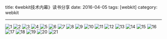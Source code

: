 title: 《webkit技术内幕》读书分享
date: 2016-04-05
tags: [webkit]
category: webkit

---

![1](http://7xrkyd.com1.z0.glb.clouddn.com/%E3%80%8Awebkit%E6%8A%80%E6%9C%AF%E5%86%85%E5%B9%95%E3%80%8B%E5%88%86%E4%BA%AB/%E5%B9%BB%E7%81%AF%E7%89%871.png)
![2](http://7xrkyd.com1.z0.glb.clouddn.com/%E3%80%8Awebkit%E6%8A%80%E6%9C%AF%E5%86%85%E5%B9%95%E3%80%8B%E5%88%86%E4%BA%AB/%E5%B9%BB%E7%81%AF%E7%89%872.png)
![3](http://7xrkyd.com1.z0.glb.clouddn.com/%E3%80%8Awebkit%E6%8A%80%E6%9C%AF%E5%86%85%E5%B9%95%E3%80%8B%E5%88%86%E4%BA%AB/%E5%B9%BB%E7%81%AF%E7%89%873.png)
![4](http://7xrkyd.com1.z0.glb.clouddn.com/%E3%80%8Awebkit%E6%8A%80%E6%9C%AF%E5%86%85%E5%B9%95%E3%80%8B%E5%88%86%E4%BA%AB/%E5%B9%BB%E7%81%AF%E7%89%874.png)
![5](http://7xrkyd.com1.z0.glb.clouddn.com/%E3%80%8Awebkit%E6%8A%80%E6%9C%AF%E5%86%85%E5%B9%95%E3%80%8B%E5%88%86%E4%BA%AB/%E5%B9%BB%E7%81%AF%E7%89%875.png)
![6](http://7xrkyd.com1.z0.glb.clouddn.com/%E3%80%8Awebkit%E6%8A%80%E6%9C%AF%E5%86%85%E5%B9%95%E3%80%8B%E5%88%86%E4%BA%AB/%E5%B9%BB%E7%81%AF%E7%89%876.png)
![7](http://7xrkyd.com1.z0.glb.clouddn.com/%E3%80%8Awebkit%E6%8A%80%E6%9C%AF%E5%86%85%E5%B9%95%E3%80%8B%E5%88%86%E4%BA%AB/%E5%B9%BB%E7%81%AF%E7%89%877.png)
![8](http://7xrkyd.com1.z0.glb.clouddn.com/%E3%80%8Awebkit%E6%8A%80%E6%9C%AF%E5%86%85%E5%B9%95%E3%80%8B%E5%88%86%E4%BA%AB/%E5%B9%BB%E7%81%AF%E7%89%878.png)
![9](http://7xrkyd.com1.z0.glb.clouddn.com/%E3%80%8Awebkit%E6%8A%80%E6%9C%AF%E5%86%85%E5%B9%95%E3%80%8B%E5%88%86%E4%BA%AB/%E5%B9%BB%E7%81%AF%E7%89%879.png)
![10](http://7xrkyd.com1.z0.glb.clouddn.com/%E3%80%8Awebkit%E6%8A%80%E6%9C%AF%E5%86%85%E5%B9%95%E3%80%8B%E5%88%86%E4%BA%AB/%E5%B9%BB%E7%81%AF%E7%89%8710.png)
![11](http://7xrkyd.com1.z0.glb.clouddn.com/%E3%80%8Awebkit%E6%8A%80%E6%9C%AF%E5%86%85%E5%B9%95%E3%80%8B%E5%88%86%E4%BA%AB/%E5%B9%BB%E7%81%AF%E7%89%8711.png)
![12](http://7xrkyd.com1.z0.glb.clouddn.com/%E3%80%8Awebkit%E6%8A%80%E6%9C%AF%E5%86%85%E5%B9%95%E3%80%8B%E5%88%86%E4%BA%AB/%E5%B9%BB%E7%81%AF%E7%89%8712.png)
![13](http://7xrkyd.com1.z0.glb.clouddn.com/%E3%80%8Awebkit%E6%8A%80%E6%9C%AF%E5%86%85%E5%B9%95%E3%80%8B%E5%88%86%E4%BA%AB/%E5%B9%BB%E7%81%AF%E7%89%8713.png)
![14](http://7xrkyd.com1.z0.glb.clouddn.com/%E3%80%8Awebkit%E6%8A%80%E6%9C%AF%E5%86%85%E5%B9%95%E3%80%8B%E5%88%86%E4%BA%AB/%E5%B9%BB%E7%81%AF%E7%89%8714.png)
![15](http://7xrkyd.com1.z0.glb.clouddn.com/%E3%80%8Awebkit%E6%8A%80%E6%9C%AF%E5%86%85%E5%B9%95%E3%80%8B%E5%88%86%E4%BA%AB/%E5%B9%BB%E7%81%AF%E7%89%8715.png)
![16](http://7xrkyd.com1.z0.glb.clouddn.com/%E3%80%8Awebkit%E6%8A%80%E6%9C%AF%E5%86%85%E5%B9%95%E3%80%8B%E5%88%86%E4%BA%AB/%E5%B9%BB%E7%81%AF%E7%89%8716.png)
![17](http://7xrkyd.com1.z0.glb.clouddn.com/%E3%80%8Awebkit%E6%8A%80%E6%9C%AF%E5%86%85%E5%B9%95%E3%80%8B%E5%88%86%E4%BA%AB/%E5%B9%BB%E7%81%AF%E7%89%8717.png)
![18](http://7xrkyd.com1.z0.glb.clouddn.com/%E3%80%8Awebkit%E6%8A%80%E6%9C%AF%E5%86%85%E5%B9%95%E3%80%8B%E5%88%86%E4%BA%AB/%E5%B9%BB%E7%81%AF%E7%89%8718.png)
![19](http://7xrkyd.com1.z0.glb.clouddn.com/%E3%80%8Awebkit%E6%8A%80%E6%9C%AF%E5%86%85%E5%B9%95%E3%80%8B%E5%88%86%E4%BA%AB/%E5%B9%BB%E7%81%AF%E7%89%8719.png)
![20](http://7xrkyd.com1.z0.glb.clouddn.com/%E3%80%8Awebkit%E6%8A%80%E6%9C%AF%E5%86%85%E5%B9%95%E3%80%8B%E5%88%86%E4%BA%AB/%E5%B9%BB%E7%81%AF%E7%89%8720.png)
![21](http://7xrkyd.com1.z0.glb.clouddn.com/%E3%80%8Awebkit%E6%8A%80%E6%9C%AF%E5%86%85%E5%B9%95%E3%80%8B%E5%88%86%E4%BA%AB/%E5%B9%BB%E7%81%AF%E7%89%8721.png)
